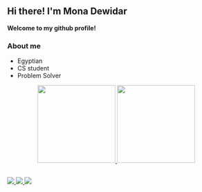 ## Hi there! I'm Mona Dewidar

**Welcome to my github profile!**

### About me

- Egyptian
- CS student
- Problem Solver

<div align="center">
  <a href="https://github.com/MonaDewidar"> 
   <img height="180em" src="https://github-readme-stats.vercel.app/api?username=MonaDewidar&show_icons=true&theme=algolia&include_all_commits=true&count_private=true"/>
   <img height="180em" src="https://github-readme-stats.vercel.app/api/top-langs/?username=MonaDewidar&layout=compact&langs_count=7&theme=algolia"/> 
 </div> 
  
##

<div>
  <a href="https://t.me/MonaDewidar" target="_blank">
   <img src="https://img.shields.io/badge/Telegram-2CA5E0?style=for-the-badge&logo=telegram&logoColor=white" target="_blank">
  </a> 
  <a href = "monadewidar02@gmail.com">
    <img src="https://img.shields.io/badge/Gmail-D14836?style=for-the-badge&logo=gmail&logoColor=white" target="_blank">
  </a>
  <a href="https://www.linkedin.com/in/mona-dewidar-7169b42a9" target="_blank">
    <img src="https://img.shields.io/badge/LinkedIn-0077B5?style=for-the-badge&logo=linkedin&logoColor=white" target="_blank">
  </a>
</div>
